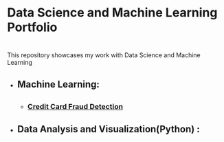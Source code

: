 # Data Science and Machine Learning Portfolio<h1>
   This repository showcases my work with Data Science and Machine Learning 
   
* ## Machine Learning:<h2>
   
    * ### [Credit Card Fraud Detection](https://github.com/spregler/Data-Science-Machine-Learning/tree/master/Credit%20Card%20Fraud)<h3>
   
* ## Data Analysis and Visualization(Python) :<h2>
